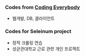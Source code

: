 ### Codes from [Coding Everybody](https://opentutorials.org/course/1)
- 웹개발, DB, 클라이언트

### Codes for Seleinum project
- 정적 크롤링 연습
- 성균관대학교 근로 관련 개인 프로젝트